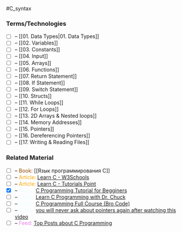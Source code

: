 #C_syntax

### Terms/Technologies

- [ ] – [[01. Data Types|01. Data Types]]
- [ ] – [[02. Variables]]
- [ ] – [[03. Constants]]
- [ ] – [[04. Input]]
- [ ] – [[05. Arrays]]
- [ ] – [[06. Functions]]
- [ ] – [[07. Return Statement]]
- [ ] – [[08. If Statement]]
- [ ] – [[09. Switch Statement]]
- [ ] – [[10. Structs]]
- [ ] – [[11. While Loops]]
- [ ] – [[12. For Loops]]
- [ ] – [[13. 2D Arrays & Nested loops]]
- [ ] – [[14. Memory Addresses]]
- [ ] – [[15. Pointers]]
- [ ] – [[16. Dereferencing Pointers]]
- [ ] – [[17. Writing & Reading Files]]

### Related Material

- [ ] – <font color="#964B00"> Book: </font>[[Язык программирования C]]
- [ ] – <font color="orange"> Article: </font>[Learn C - W3Schools](https://www.w3schools.com/c/)
- [ ] – <font color="orange"> Article: </font>[Learn C - Tutorials Point](https://www.tutorialspoint.com/cprogramming/index.htm)
- [x] – <font color="azure"> Video: </font>[C Programming Tutorial for Begginers](https://youtu.be/KJgsSFOSQv0?si=kNY8otEoDVl3qet1)
- [ ] – <font color="azure"> Video: </font>[Learn C Programming with Dr. Chuck](https://www.youtube.com/watch?v=j-_s8f5K30I)
- [ ] – <font color="azure"> Video: </font>[C Programming Full Course (Bro Code)](https://youtu.be/87SH2Cn0s9A)
- [ ] – <font color="azure"> Video: </font>[you will never ask about pointers again after watching this video](https://youtu.be/2ybLD6_2gKM?si=kknbz3PYPMov7WOs)
- [ ] – <font color="violet"> Feed: </font>[Top Posts about C Programming](https://app.daily.dev/tags/c?ref=roadmapsh)
